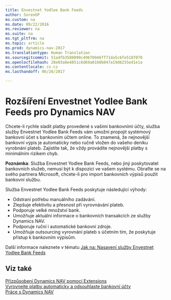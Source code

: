```yaml
---
title: Envestnet Yodlee Bank Feeds
author: SorenGP
ms.custom: na
ms.date: 09/22/2016
ms.reviewer: na
ms.suite: na
ms.tgt_pltfrm: na
ms.topic: article
ms.prod: dynamics-nav-2017
ms.translationtype: Human Translation
ms.sourcegitcommit: 51adfb3588099c496f0946ff71da5c6fe518f070
ms.openlocfilehash: 28e03a8e4851c6d69a0160b847a19d6255ed1e1a
ms.contentlocale: cs-cz
ms.lasthandoff: 06/26/2017

---
```


# <a name="the-envestnet-yodlee-bank-feeds-extension-to-dynamics-nav"></a>Rozšíření Envestnet Yodlee Bank Feeds pro Dynamics NAV
Chcete-li rychle sladit platby provedené s vašimi bankovními účty, služba služby Envestnet Yodlee Bank Feeds vám umožní propojit systémový bankovní účet s bankovním účtem online. To znamená, že nejnovější bankovní výpis je automaticky nebo ručně vložen do vašeho deníku vyrobnání plateb. Zajistíte tak, že vždy provádíte nejnovější platby s minimálním rizikem chyb.

**Poznámka**:  Služba Envestnet Yodlee Bank Feeds, nebo jiný poskytovatel bankovních služeb, nemusí být k dispozici ve vašem systému. Obraťte se na svého partnera Microsoft, chcete-li pro import bankovních výpisů použít bankovní službu.

Služba Envestnet Yodlee Bank Feeds poskytuje následující výhody:

- Odstraní potřebu manuálního zadávání.
- Zlepšuje efektivitu a přesnost při vyrovnávání plateb.
- Podporuje velké množství bank.
- Umožňuje aktuální informace o bankovních transakcích ze služby Dynamics NAV.
- Podporuje ruční i automatické bankovní zdroje.
- Umožňuje outsourcing vyrovnání plateb s účetním tím, že poskytuje přístup k bankovním výpisům.

Další informace naleznete v tématu [Jak na: Nasavení služby Envestnet Yodlee Bank Feeds](bank-how-setup-bank-statement-service.md)

## <a name="see-also"></a>Viz také  
[Přizpůsobení Dynamics NAV pomocí Extensions ](ui-extensions.md)    
[Vyrovnejte platby automaticky a odsouhlaste bankovní účty](receivables-apply-payments-auto-reconcile-bank-accounts.md)  
[Práce s Dynamics NAV](ui-work-product.md)

